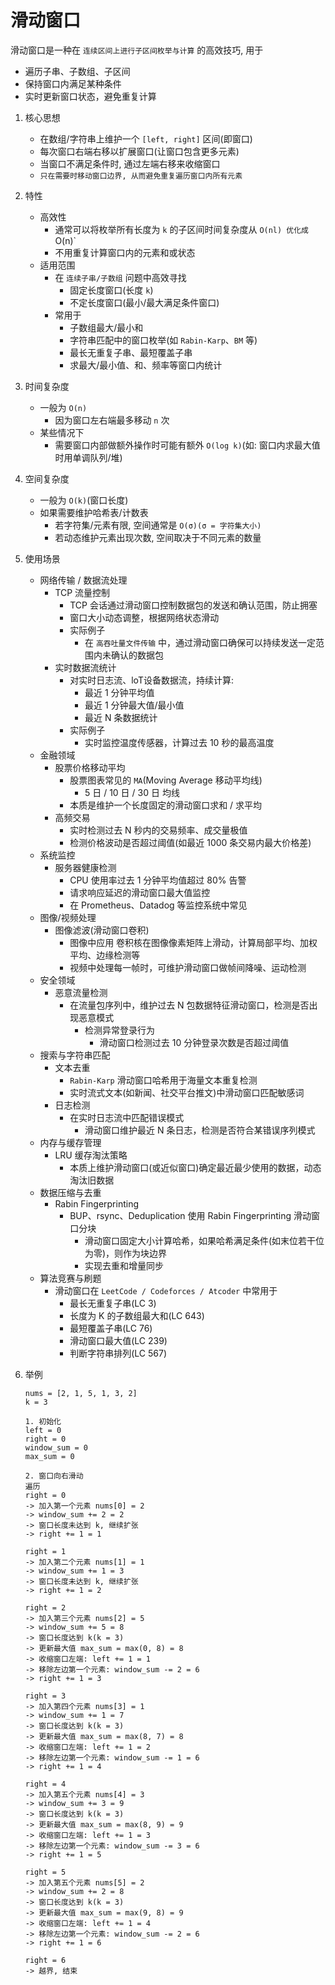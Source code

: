 # 滑动窗口
  滑动窗口是一种在 `连续区间上进行子区间枚举与计算` 的高效技巧, 用于
  - 遍历子串、子数组、子区间
  - 保持窗口内满足某种条件
  - 实时更新窗口状态，避免重复计算

1. 核心思想
   - 在数组/字符串上维护一个 `[left, right]` 区间(即窗口)
   - 每次窗口右端右移以扩展窗口(让窗口包含更多元素)
   - 当窗口不满足条件时, 通过左端右移来收缩窗口
   - `只在需要时移动窗口边界, 从而避免重复遍历窗口内所有元素`

2. 特性
   - 高效性
     - 通常可以将枚举所有长度为 `k` 的子区间时间复杂度从 `O(nl) 优化成 `O(n)`
     - 不用重复计算窗口内的元素和或状态
   - 适用范围
     - 在 `连续子串/子数组` 问题中高效寻找
       - 固定长度窗口(长度 `k`)
       - 不定长度窗口(最小/最大满足条件窗口)
     - 常用于
       - 子数组最大/最小和
       - 字符串匹配中的窗口枚举(如 `Rabin-Karp`、`BM` 等)
       - 最长无重复子串、最短覆盖子串
       - 求最大/最小值、和、频率等窗口内统计
       
3. 时间复杂度
   - 一般为 `O(n)`
     - 因为窗口左右端最多移动 `n` 次
   - 某些情况下
     - 需要窗口内部做额外操作时可能有额外 `O(log k)`(如: 窗口内求最大值时用单调队列/堆)
     
4. 空间复杂度
   - 一般为 `O(k)`(窗口长度)
   - 如果需要维护哈希表/计数表
     - 若字符集/元素有限, 空间通常是 `O(σ)(σ = 字符集大小)`
     - 若动态维护元素出现次数, 空间取决于不同元素的数量
   
5. 使用场景
   - 网络传输 / 数据流处理
     - TCP 流量控制
       - TCP 会话通过滑动窗口控制数据包的发送和确认范围，防止拥塞
       - 窗口大小动态调整，根据网络状态滑动
       - 实际例子
         - 在 `高吞吐量文件传输` 中，通过滑动窗口确保可以持续发送一定范围内未确认的数据包
     - 实时数据流统计
       - 对实时日志流、loT设备数据流，持续计算:
         - 最近 1 分钟平均值
         - 最近 1 分钟最大值/最小值
         - 最近 N 条数据统计
       - 实际例子
         - 实时监控温度传感器，计算过去 10 秒的最高温度
   - 金融领域
     - 股票价格移动平均
       - 股票图表常见的 `MA`(Moving Average 移动平均线)
         - 5 日 / 10 日 / 30 日 均线
       - 本质是维护一个长度固定的滑动窗口求和 / 求平均
     - 高频交易
       - 实时检测过去 N 秒内的交易频率、成交量极值
       - 检测价格波动是否超过阈值(如最近 1000 条交易内最大价格差)
   - 系统监控
     - 服务器健康检测
       - CPU 使用率过去 1 分钟平均值超过 80% 告警
       - 请求响应延迟的滑动窗口最大值监控
       - 在 Prometheus、Datadog 等监控系统中常见
   - 图像/视频处理
     - 图像滤波(滑动窗口卷积)
       - 图像中应用 卷积核在图像像素矩阵上滑动，计算局部平均、加权平均、边缘检测等
       - 视频中处理每一帧时，可维护滑动窗口做帧间降噪、运动检测
   - 安全领域
     - 恶意流量检测
       - 在流量包序列中，维护过去 N 包数据特征滑动窗口，检测是否出现恶意模式
         - 检测异常登录行为
           - 滑动窗口检测过去 10 分钟登录次数是否超过阈值
   - 搜索与字符串匹配
     - 文本去重
       - `Rabin-Karp` 滑动窗口哈希用于海量文本重复检测
       - 实时流式文本(如新闻、社交平台推文)中滑动窗口匹配敏感词
     - 日志检测
       - 在实时日志流中匹配错误模式
         - 滑动窗口维护最近 N 条日志，检测是否符合某错误序列模式
   - 内存与缓存管理
     - LRU 缓存淘汰策略
       - 本质上维护滑动窗口(或近似窗口)确定最近最少使用的数据，动态淘汰旧数据
   - 数据压缩与去重
     - Rabin Fingerprinting
       - BUP、rsync、Deduplication 使用 Rabin Fingerprinting 滑动窗口分块
         - 滑动窗口固定大小计算哈希，如果哈希满足条件(如末位若干位为零)，则作为块边界
         - 实现去重和增量同步
   - 算法竞赛与刷题
     - 滑动窗口在 `LeetCode / Codeforces / Atcoder` 中常用于
       - 最长无重复子串(LC 3)
       - 长度为 K 的子数组最大和(LC 643)
       - 最短覆盖子串(LC 76)
       - 滑动窗口最大值(LC 239)
       - 判断字符串排列(LC 567)

5. 举例
   ```text
   nums = [2, 1, 5, 1, 3, 2]
   k = 3
   
   1. 初始化
   left = 0
   right = 0
   window_sum = 0
   max_sum = 0
   
   2. 窗口向右滑动
   遍历
   right = 0
   -> 加入第一个元素 nums[0] = 2
   -> window_sum += 2 = 2
   -> 窗口长度未达到 k, 继续扩张
   -> right += 1 = 1
   
   right = 1
   -> 加入第二个元素 nums[1] = 1
   -> window_sum += 1 = 3
   -> 窗口长度未达到 k, 继续扩张
   -> right += 1 = 2
   
   right = 2
   -> 加入第三个元素 nums[2] = 5
   -> window_sum += 5 = 8
   -> 窗口长度达到 k(k = 3)
   -> 更新最大值 max_sum = max(0, 8) = 8
   -> 收缩窗口左端: left += 1 = 1
   -> 移除左边第一个元素: window_sum -= 2 = 6
   -> right += 1 = 3
   
   right = 3
   -> 加入第四个元素 nums[3] = 1
   -> window_sum += 1 = 7
   -> 窗口长度达到 k(k = 3)
   -> 更新最大值 max_sum = max(8, 7) = 8
   -> 收缩窗口左端: left += 1 = 2
   -> 移除左边第一个元素: window_sum -= 1 = 6
   -> right += 1 = 4
   
   right = 4
   -> 加入第五个元素 nums[4] = 3
   -> window_sum += 3 = 9
   -> 窗口长度达到 k(k = 3)
   -> 更新最大值 max_sum = max(8, 9) = 9
   -> 收缩窗口左端: left += 1 = 3
   -> 移除左边第一个元素: window_sum -= 3 = 6
   -> right += 1 = 5
   
   right = 5
   -> 加入第五个元素 nums[5] = 2
   -> window_sum += 2 = 8
   -> 窗口长度达到 k(k = 3)
   -> 更新最大值 max_sum = max(9, 8) = 9
   -> 收缩窗口左端: left += 1 = 4
   -> 移除左边第一个元素: window_sum -= 2 = 6
   -> right += 1 = 6
   
   right = 6
   -> 越界, 结束
   ```